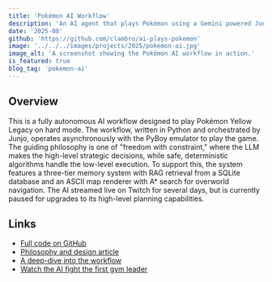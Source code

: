 ```yaml
---
title: 'Pokémon AI Workflow'
description: 'An AI agent that plays Pokémon using a Gemini powered Junjo workflow.'
date: '2025-08'
github: 'https://github.com/clambro/ai-plays-pokemon'
image: '../../../images/projects/2025/pokemon-ai.jpg'
image_alt: 'A screenshot showing the Pokémon AI workflow in action.'
is_featured: true
blog_tag: 'pokemon-ai'
---
```


## Overview

This is a fully autonomous AI workflow designed to play Pokémon Yellow Legacy on hard mode. The workflow, written in Python and orchestrated by Junjo, operates asynchronously with the PyBoy emulator to play the game. The guiding philosophy is one of "freedom with constraint," where the LLM makes the high-level strategic decisions, while safe, deterministic algorithms handle the low-level execution. To support this, the system features a three-tier memory system with RAG retrieval from a SQLite database and an ASCII map renderer with A\* search for overworld navigation. The AI streamed live on Twitch for several days, but is currently paused for upgrades to its high-level planning capabilities.

## Links

- [Full code on GitHub](https://github.com/clambro/ai-plays-pokemon)
- [Philosophy and design article](https://github.com/clambro/ai-plays-pokemon/blob/main/docs/philosophy.md)
- [A deep-dive into the workflow](https://github.com/clambro/ai-plays-pokemon/blob/main/docs/workflow.md)
- [Watch the AI fight the first gym leader](https://m.twitch.tv/videos/2544749106)

